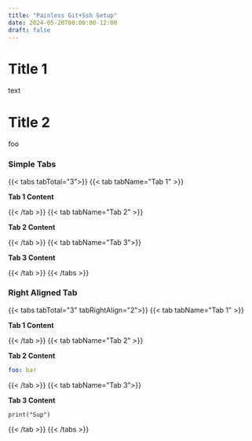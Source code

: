 ```yaml
---
title: "Painless Git+Ssh Setup"
date: 2024-05-20T00:00:00-12:00
draft: false 
---
```


# Title 1
text 

# Title 2
foo

### Simple Tabs

{{< tabs tabTotal="3">}}
{{< tab tabName="Tab 1" >}}

**Tab 1 Content**

{{< /tab >}}
{{< tab tabName="Tab 2" >}}

**Tab 2 Content**

{{< /tab >}}
{{< tab tabName="Tab 3">}}

**Tab 3 Content**

{{< /tab >}}
{{< /tabs >}}

### Right Aligned Tab

{{< tabs tabTotal="3" tabRightAlign="2">}}
{{< tab tabName="Tab 1" >}}

**Tab 1 Content**

{{< /tab >}}
{{< tab tabName="Tab 2" >}}

**Tab 2 Content**
```yaml
foo: bar
```

{{< /tab >}}
{{< tab tabName="Tab 3">}}

**Tab 3 Content**

```python3
print("Sup")
```

{{< /tab >}}
{{< /tabs >}}
